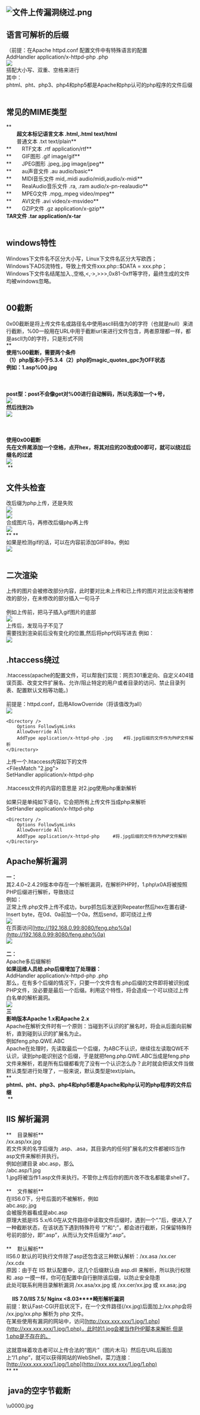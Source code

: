 <a name="skZn0"></a>
## ![文件上传漏洞绕过.png](https://cdn.nlark.com/yuque/0/2020/png/1345801/1588429291534-2b2951a5-e7d0-4f98-9bf3-f2caf1115449.png#align=left&display=inline&height=377&originHeight=1815&originWidth=3591&size=528189&status=done&style=none&width=746)
<a name="H8Vl6"></a>
## 语言可解析的后缀
（前提：在Apache httpd.conf 配置文件中有特殊语言的配置<br />AddHandler application/x-httpd-php .php<br />![](https://cdn.nlark.com/yuque/0/2020/png/1345801/1588428128397-f7b937c2-a135-41e6-ac51-93aebf3fd17b.png#align=left&display=inline&height=156&originHeight=179&originWidth=855&status=done&style=none&width=746)<br />搭配大小写、双重、空格来进行<br />其中：<br />phtml、pht、php3、php4和php5都是Apache和php认可的php程序的文件后缀<br /> 
<a name="2EiIC"></a>
## 常见的MIME类型
** **<br />　　**超文本标记语言文本 .html,.html text/html**<br />**　　普通文本 .txt text/plain**<br />**　　RTF文本 .rtf application/rtf**<br />**　　GIF图形 .gif image/gif**<br />**　　JPEG图形 .jpeg,.jpg image/jpeg**<br />**　　au声音文件 .au audio/basic**<br />**　　MIDI音乐文件 mid,.midi audio/midi,audio/x-midi**<br />**　　RealAudio音乐文件 .ra, .ram audio/x-pn-realaudio**<br />**　　MPEG文件 .mpg,.mpeg video/mpeg**<br />**　　AVI文件 .avi video/x-msvideo**<br />**　　GZIP文件 .gz application/x-gzip**<br />**TAR文件 .tar application/x-tar**<br /> 
<a name="lntoK"></a>
## windows特性
Windows下文件名不区分大小写，Linux下文件名区分大写欧西；<br />Windows下ADS流特性，导致上传文件xxx.php::$DATA = xxx.php；<br />Windows下文件名结尾加入.,空格,<,·>,>>>,0x81-0xff等字符，最终生成的文件均被windows忽略。<br /> 
<a name="x2DQb"></a>
## 00截断
0x00截断是将上传文件名或路径名中使用ascll码值为0的字符（也就是null）来进行截断，%00一般用在URL中用于截断url来进行文件包含，两者原理都一样，都是ascll为0的字符，只是形式不同<br />** **<br />使用%00截断，需要两个条件<br />（1）php版本小于5.3.4（2）php的magic_quotes_gpc为OFF状态<br />例如：1.asp%00.jpg<br /> <br /> <br /> <br />post型：post不会像get对%00进行自动解码，所以先添加一个+号，<br />![](https://cdn.nlark.com/yuque/0/2020/png/1345801/1588428128509-290929c7-fec3-4b06-a6a9-47b323819010.png#align=left&display=inline&height=140&originHeight=140&originWidth=557&status=done&style=none&width=557)<br />然后找到2b<br />![](https://cdn.nlark.com/yuque/0/2020/png/1345801/1588428128644-abdc4e75-1069-4d57-b89b-ae8cee11eed7.png#align=left&display=inline&height=122&originHeight=122&originWidth=580&status=done&style=none&width=580)<br /> <br /> <br /> <br />使用0x00截断<br />先在文件尾添加一个空格，点开hex，将其对应的20改成00即可，就可以绕过后缀名的过滤<br />![](https://cdn.nlark.com/yuque/0/2020/png/1345801/1588428128948-c2d91ad8-3746-414c-9b3f-99bdf2aac519.png#align=left&display=inline&height=299&originHeight=299&originWidth=471&status=done&style=none&width=471)<br />** **
<a name="gChZo"></a>
## 文件头检查
改后缀为php上传，还是失败<br />![](https://cdn.nlark.com/yuque/0/2020/png/1345801/1588428129071-0b666b22-f94a-4f75-82af-f6dd6bacf884.png#align=left&display=inline&height=351&originHeight=351&originWidth=508&status=done&style=none&width=508)<br />![](https://cdn.nlark.com/yuque/0/2020/png/1345801/1588428129183-4a35ddc0-60eb-4386-804c-6cd325df7b61.png#align=left&display=inline&height=168&originHeight=168&originWidth=284&status=done&style=none&width=284)<br />合成图片马，再修改后缀php再上传<br />![](https://cdn.nlark.com/yuque/0/2020/png/1345801/1588428129307-61a1e847-6b12-4e07-aeed-4e886c9add96.png#align=left&display=inline&height=349&originHeight=465&originWidth=994&status=done&style=none&width=746)<br />** **<br />如果是检测gif的话，可以在内容前添加GIF89a，例如<br />![](https://cdn.nlark.com/yuque/0/2020/png/1345801/1588428129457-902c91c8-6151-4567-8c98-b6d66ff2ec27.png#align=left&display=inline&height=223&originHeight=316&originWidth=1057&status=done&style=none&width=746)<br /> 
<a name="RxpM5"></a>
## 二次渲染
上传的图片会被修改部分内容，此时要对比未上传和已上传的图片对比出没有被修改的部分，在未修改的部分插入一句马子<br /> <br />例如上传前，把马子插入gif图片的底部<br />![](https://cdn.nlark.com/yuque/0/2020/png/1345801/1588428129592-d782d8b7-1b0c-4f90-9b1b-da55d6be96eb.png#align=left&display=inline&height=211&originHeight=211&originWidth=696&status=done&style=none&width=696)<br />上传后，发现马子不见了<br />需要找到渲染前后没有变化的位置,然后将php代码写进去 例如：<br />![](https://cdn.nlark.com/yuque/0/2020/png/1345801/1588428129727-74038467-b3cd-44b8-bccd-2a556b09cb20.png#align=left&display=inline&height=238&originHeight=238&originWidth=678&status=done&style=none&width=678)
<a name="zwLmz"></a>
## .htaccess绕过
.htaccess(apache的配置文件，可以帮我们实现：网页301重定向、自定义404错误页面、改变文件扩展名、允许/阻止特定的用户或者目录的访问、禁止目录列表、配置默认文档等功能。)<br /> <br />前提是：httpd.conf，启用AllowOverride（将该值改为all）<br />![](https://cdn.nlark.com/yuque/0/2020/png/1345801/1588428129860-266fbe55-dcfc-465c-9e4c-46b520dc9b90.png#align=left&display=inline&height=184&originHeight=184&originWidth=472&status=done&style=none&width=472)
```
<Directory />
    Options FollowSymLinks
    AllowOverride All
    AddType application/x-httpd-php .jpg	#将.jpg后缀的文件作为PHP文件解析
</Directory>
```
上传一个.htaccess内容如下的文件<br /><FilesMatch "2.jpg"><br />SetHandler application/x-httpd-php<br /></FilesMatch><br />.htaccess文件的内容的意思是 对2.jpg使用php重新解析<br /> <br />如果只是单纯如下语句，它会把所有上传文件当成php来解析<br />SetHandler application/x-httpd-php
```
<Directory />
    Options FollowSymLinks
    AllowOverride All
    AddType application/x-httpd-php 	#将.jpg后缀的文件作为PHP文件解析
</Directory>
```

<a name="GXg65"></a>
## Apache解析漏洞
**一：**<br />其2.4.0~2.4.29版本中存在一个解析漏洞，在解析PHP时，1.php\x0A将被按照PHP后缀进行解析，导致绕过<br />例如：<br />正常上传.php文件上传不成功，burp抓包后发送到Repeater然后hex在置右键-Insert byte，在0d、0a前加一个0a，然后send，即可绕过上传<br />![](https://cdn.nlark.com/yuque/0/2020/png/1345801/1588428129982-24190162-decf-47fd-b879-2c82141c8087.png#align=left&display=inline&height=89&originHeight=89&originWidth=501&status=done&style=none&width=501)<br />在页面访问[http://192.168.0.99:8080/feng.php%0a](http://192.168.0.99:8080/feng.php%0a)<br />![](https://cdn.nlark.com/yuque/0/2020/png/1345801/1588428130103-be1c0f8c-c7b6-449d-b061-a1f639bf1ec0.png#align=left&display=inline&height=228&originHeight=228&originWidth=529&status=done&style=none&width=529)<br /> <br />**二：**<br />Apache多后缀解析<br />**如果运维人员给.php后缀增加了处理器：**<br />AddHandler application/x-httpd-php .php<br />那么，在有多个后缀的情况下，只要一个文件含有.php后缀的文件即将被识别成PHP文件，没必要是最后一个后缀。利用这个特性，将会造成一个可以绕过上传白名单的解析漏洞。<br />![](https://cdn.nlark.com/yuque/0/2020/png/1345801/1588428130272-ae782453-ce30-4bc7-aad0-564111d75844.png#align=left&display=inline&height=268&originHeight=268&originWidth=529&status=done&style=none&width=529)<br />**三**<br />**影响版本Apache 1.x和Apache 2.x**<br />Apache在解析文件时有一个原则：当碰到不认识的扩展名时，将会从后面向前解析，直到碰到认识的扩展名为止。<br />例如feng.php.QWE.ABC<br />Apache在处理时，先读取最后一个后缀，为ABC不认识，继续往左读取QWE不认识，读到php能识别这个后缀，于是就把feng.php.QWE.ABC当成是feng.php文件来解析，若是所有后缀都看完了没有一个认识怎么办？此时就会把该文件当做默认类型进行处理了，一般来说，默认类型是text/plain。<br />** **<br />phtml、pht、php3、php4和php5都是Apache和php认可的php程序的文件后缀<br />** **
<a name="CEcBM"></a>
## IIS 解析漏洞
**    目录解析**<br />/xx.asp/xx.jpg<br />若文件夹的名字后缀为 .asp、.asa，其目录内的任何扩展名的文件都被IIS当作asp文件来解析并执行。<br />例如创建目录 abc.asp，那么<br />/abc.asp/1.jpg<br />1.jpg将被当作1.asp文件来执行。不管你上传后你的图片改不改名都能拿shell了。<br /> <br />**    文件解析**<br />在IIS6.0下，分号后面的不被解析，例如<br />abc.asp;.jpg<br />会被服务器看成是abc.asp<br />原理大抵是IIS 5.x/6.0在从文件路径中读取文件后缀时，遇到一个“.”后，便进入了一种截断状态，在该状态下遇到特殊符号 “/”和“;”，都会进行截断，只保留特殊符号前的部分，即“.asp”，从而认为文件后缀为“.asp”。<br /> <br />**    默认解析**<br />IIS6.0 默认的可执行文件除了asp还包含这三种默认解析：/xx.asa /xx.cer /xx.cdx<br />原因：由于在 IIS 默认配置中，这几个后缀默认由 asp.dll 来解析，所以执行权限和 .asp 一摸一样，你可在配置中自行删除该后缀，以防止安全隐患<br />此处可联系利用目录解析漏洞 /xx.asa/xx.jpg 或 /xx.cer/xx.jpg 或 xx.asa;.jpg<br /> <br />    **IIS 7.0/IIS 7.5/ Nginx <8.03****畸形解析漏洞**<br />前提：默认Fast-CGI开启状况下，在一个文件路径(/xx.jpg)后面加上/xx.php会将<br />/xx.jpg/xx.php 解析为 php 文件。<br />在某些使用有漏洞的网站中，访问[http://xxx.xxx.xxx/1.jpg/1.php](http://xxx.xxx.xxx/1.jpg/1.php)，此时的1.jpg会被当作PHP脚本来解析,但是1.php是不存在的。<br /> <br />这就意味着攻击者可以上传合法的“图片”（图片木马）然后在URL后面加上“/1.php”，就可以获得网站的WebShell，菜刀连接：[http://xxx.xxx.xxx/1.jpg/1.php](http://xxx.xxx.xxx/1.jpg/1.php)<br />** **
<a name="ySlqg"></a>
##  java的空字节截断

\u0000.jpg
